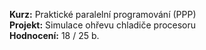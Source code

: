 **Kurz:** Praktické paralelní programování (PPP) <br/>
**Projekt:** Simulace ohřevu chladiče procesoru <br/>
**Hodnocení:** 18 / 25 b.

